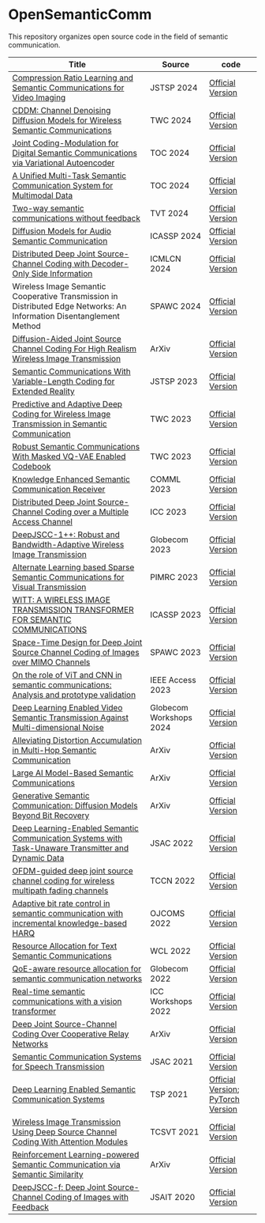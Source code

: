 # OpenSemanticComm

This repository organizes open source code in the field of semantic communication.

| Title | Source | code |
| --- | --- | --- |
| [Compression Ratio Learning and Semantic Communications for Video Imaging](https://ieeexplore.ieee.org/abstract/document/10539255) | JSTSP 2024 | [Official Version](https://github.com/Bowen-zhang96/CRL-SemCom-VidCI) |
| [CDDM: Channel Denoising Diffusion Models for Wireless Semantic Communications](https://ieeexplore.ieee.org/document/10480348) | TWC 2024 | [Official Version](https://github.com/Wireless3C-SJTU/CDDM-channel-denoising-diffusion-model-for-semantic-communication) |
| [Joint Coding-Modulation for Digital Semantic Communications via Variational Autoencoder](https://arxiv.org/pdf/2310.06690) | TOC 2024 | [Official Version](https://github.com/SJTU-mxtao/Joint-Coding-Modulation-for-Digital-Semantic-Communication) |
| [A Unified Multi-Task Semantic Communication System for Multimodal Data](https://ieeexplore.ieee.org/abstract/document/10431795) | TOC 2024 | [Official Version](https://github.com/zhang-guangyi/t-udeepsc) |
| [Two-way semantic communications without feedback](https://ieeexplore.ieee.org/abstract/document/10400867) | TVT 2024 | [Official Version](https://github.com/Kiven-ykw/TW-SemanticComm) |
| [Diffusion Models for Audio Semantic Communication](https://ieeexplore.ieee.org/document/10447612) | ICASSP 2024 | [Official Version](https://github.com/ispamm/DM4ASC) |
| [Distributed Deep Joint Source-Channel Coding with Decoder-Only Side Information](https://arxiv.org/abs/2310.04311) | ICMLCN 2024 | [Official Version](https://github.com/ipc-lab/deepjscc-wz) |
| Wireless Image Semantic Cooperative Transmission in Distributed Edge Networks: An Information Disentanglement Method | SPAWC 2024 | [Official Version](https://github.com/Donghong-Cai/Two-view-DC-DeepJSCC-D) |
| [Diffusion-Aided Joint Source Channel Coding For High Realism Wireless Image Transmission](https://arxiv.org/abs/2404.17736) | ArXiv | [Official Version](https://github.com/mingyuyng/DiffJSCC) |
| [Semantic Communications With Variable-Length Coding for Extended Reality](https://ieeexplore.ieee.org/document/10198383) | JSTSP 2023 | [Official Version](https://github.com/Bowen-zhang96/VL-SCC) |
| [Predictive and Adaptive Deep Coding for Wireless Image Transmission in Semantic Communication](https://ieeexplore.ieee.org/abstract/document/10015684) | TWC 2023 | [Official Version](https://github.com/wyzhang-ustb/Predictive-and-Adaptive-Deep-Coding-for-Wireless-Image-Transmission-in-Semantic-Communication) |
| [Robust Semantic Communications With Masked VQ-VAE Enabled Codebook](https://ieeexplore.ieee.org/document/10101778) | TWC 2023 | [Official Version](https://github.com/hqyyqh888/RobustSemanComm) |
| [Knowledge Enhanced Semantic Communication Receiver](https://ieeexplore.ieee.org/abstract/document/10122227) | COMML 2023 | [Official Version](https://github.com/ZJUNICE/Knowledge-Enhanced-SemCom) |
| [Distributed Deep Joint Source-Channel Coding over a Multiple Access Channel](https://arxiv.org/pdf/2211.09920) | ICC 2023 | [Official Version](https://github.com/ipc-lab/deepjscc-noma) |
| [DeepJSCC-1++: Robust and Bandwidth-Adaptive Wireless Image Transmission](https://ieeexplore.ieee.org/document/10436878) | Globecom 2023 | [Official Version](https://github.com/aprilbian/deepjscc-lplusplus) |
| [Alternate Learning based Sparse Semantic Communications for Visual Transmission](https://ieeexplore.ieee.org/abstract/document/10293971) | PIMRC 2023 | [Official Version](https://github.com/ZJUNICE/SparseSBC) | 
| [WITT: A WIRELESS IMAGE TRANSMISSION TRANSFORMER FOR SEMANTIC COMMUNICATIONS](https://arxiv.org/pdf/2211.00937) | ICASSP 2023 | [Official Version](https://github.com/KeYang8/WITT) |
| [Space-Time Design for Deep Joint Source Channel Coding of Images over MIMO Channels](https://ieeexplore.ieee.org/document/10304536) | SPAWC 2023 | [Official Version](https://github.com/aprilbian/ST_JSCC) |
| [On the role of ViT and CNN in semantic communications: Analysis and prototype validation](https://ieeexplore.ieee.org/stamp/stamp.jsp?arnumber=10171356) | IEEE Access 2023 | [Official Version](https://github.com/kmsiapps/Semantic-Communications-with-a-Vision-Transformer) |
| [Deep Learning Enabled Video Semantic Transmission Against Multi-dimensional Noise](https://ieeexplore.ieee.org/abstract/document/10464432) | Globecom Workshops 2024 | [Official Version](https://github.com/hwniu/DVSC) |
| [Alleviating Distortion Accumulation in Multi-Hop Semantic Communication](https://arxiv.org/pdf/2308.11126) | ArXiv | [Official Version](https://github.com/ZJU-IICNS-AICOMM/Multihop-DeepSC) |
| [Large AI Model-Based Semantic Communications](https://arxiv.org/abs/2307.03492) | ArXiv | [Official Version](https://github.com/jiangfeibo/LAMSC) |
| [Generative Semantic Communication: Diffusion Models Beyond Bit Recovery](https://arxiv.org/pdf/2306.04321v1) | ArXiv | [Official Version](https://github.com/ispamm/GESCO) |
| [Deep Learning-Enabled Semantic Communication Systems with Task-Unaware Transmitter and Dynamic Data](https://arxiv.org/pdf/2205.00271) | JSAC 2022 | [Official Version](https://github.com/SJTU-mxtao/Semantic-Communication-Systems) |
| [OFDM-guided deep joint source channel coding for wireless multipath fading channels](https://arxiv.org/abs/2109.05194) | TCCN 2022 | [Official Version](https://github.com/mingyuyng/OFDM-guided-JSCC) |
| [Adaptive bit rate control in semantic communication with incremental knowledge-based HARQ](https://ieeexplore.ieee.org/abstract/document/9827978) | OJCOMS 2022 | [Official Version](https://github.com/ZJUNICE/Semantic-Communication-IK-HARQ) |
| [Resource Allocation for Text Semantic Communications](https://ieeexplore.ieee.org/document/9763856) | WCL 2022 | [Official Version](https://github.com/YL12345/semantic-resource-allocation-S-SE-) |
| [QoE-aware resource allocation for semantic communication networks](https://ieeexplore.ieee.org/abstract/document/10001594) | Globecom 2022 | [Official Version](https://github.com/YL12345/QoE-Aware-Resource-Allocation-for-Semantic-Communication-Networks) |
| [Real-time semantic communications with a vision transformer](https://arxiv.org/pdf/2205.03886) | ICC Workshops 2022 | [Official Version](https://github.com/kmsiapps/e2e-dnn-comm-for-image) |
| [Deep Joint Source-Channel Coding Over Cooperative Relay Networks](https://arxiv.org/pdf/2211.06705) | ArXiv | [Official Version](https://github.com/aprilbian/Relay_JSCC) |
| [Semantic Communication Systems for Speech Transmission](https://ieeexplore.ieee.org/abstract/document/9450827) | JSAC 2021 | [Official Version](https://github.com/Zhenzi-Weng/DeepSC-S) |
| [Deep Learning Enabled Semantic Communication Systems](https://ieeexplore.ieee.org/abstract/document/9398576) | TSP 2021 | [Official Version](https://github.com/HQXie0910/The-implementations-of-DeepSC); [PyTorch Version](https://github.com/13274086/DeepSC) |
| [Wireless Image Transmission Using Deep Source Channel Coding With Attention Modules](https://ieeexplore.ieee.org/abstract/document/9438648) | TCSVT 2021 | [Official Version](https://github.com/alexxu1988/ADJSCC) |
| [Reinforcement Learning-powered Semantic Communication via Semantic Similarity](https://arxiv.org/abs/2108.12121) | ArXiv | [Official Version](https://github.com/ZJUNICE/SemanticRL) |
| [DeepJSCC-f: Deep Joint Source-Channel Coding of Images with Feedback](https://arxiv.org/pdf/1911.11174) | JSAIT 2020 | [Official Version](https://github.com/ipc-lab/deepJSCC-feedback) |